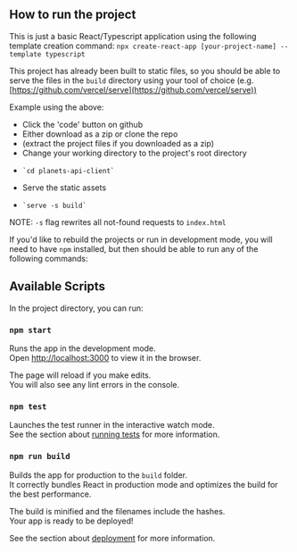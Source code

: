 ## How to run the project
This is just a basic React/Typescript application using the following template creation command:
    `npx create-react-app [your-project-name] --template typescript`

This project has already been built to static files, so you should be able to serve the files in the `build` directory  using your tool of choice (e.g. [https://github.com/vercel/serve](https://github.com/vercel/serve))

Example using the above:
- Click the 'code' button on github
- Either download as a zip or clone the repo
- (extract the project files if you downloaded as a zip)
- Change your working directory to the project's root directory
-     `cd planets-api-client` 
- Serve the static assets
-     `serve -s build`
NOTE: `-s` flag rewrites all not-found requests to `index.html`


If you'd like to rebuild the projects or run in development mode, you will need to have `npm` installed, but then should be able to run any of the following commands:

## Available Scripts

In the project directory, you can run:

### `npm start`

Runs the app in the development mode.\
Open [http://localhost:3000](http://localhost:3000) to view it in the browser.

The page will reload if you make edits.\
You will also see any lint errors in the console.

### `npm test`

Launches the test runner in the interactive watch mode.\
See the section about [running tests](https://facebook.github.io/create-react-app/docs/running-tests) for more information.

### `npm run build`

Builds the app for production to the `build` folder.\
It correctly bundles React in production mode and optimizes the build for the best performance.

The build is minified and the filenames include the hashes.\
Your app is ready to be deployed!

See the section about [deployment](https://facebook.github.io/create-react-app/docs/deployment) for more information.
